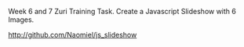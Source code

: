 Week 6 and 7 Zuri Training Task. Create a Javascript Slideshow with 6 Images.

http://github.com/Naomiel/js_slideshow


